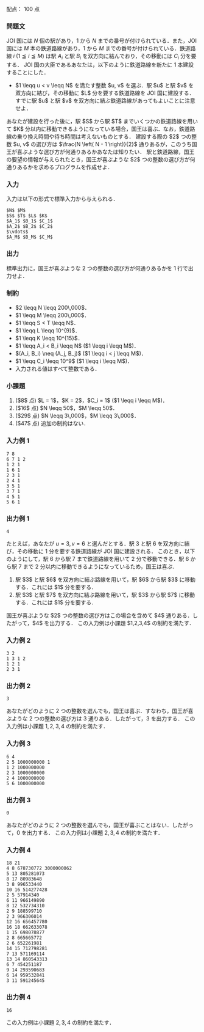 配点： $100$ 点

### 問題文

JOI 国には $N$ 個の駅があり，$1$ から $N$ までの番号が付けられている．また，JOI 国には $M$ 本の鉄道路線があり，$1$ から $M$ までの番号が付けられている．鉄道路線 $i$ ($1 \leqq i \leqq M$) は駅 $A_i$ と駅 $B_i$ を双方向に結んでおり，その移動には $C_i$ 分を要する．
JOI 国の大臣であるあなたは，以下のように鉄道路線を新たに $1$ 本建設することにした．
<ul>
<li> $1 \leqq u < v \leqq N$ を満たす整数 $u, v$ を選ぶ．駅 $u$ と駅 $v$ を双方向に結び，その移動に $L$ 分を要する鉄道路線を JOI 国に建設する．すでに駅 $u$ と駅 $v$ を双方向に結ぶ鉄道路線があってもよいことに注意せよ．
</ul>
あなたが建設を行った後に，駅 $S$ から駅 $T$ までいくつかの鉄道路線を用いて $K$ 分以内に移動できるようになっている場合，国王は喜ぶ．なお，鉄道路線の乗り換え時間や待ち時間は考えないものとする．
建設する際の $2$ つの整数 $u, v$ の選び方は $\frac{N \left( N - 1 \right)}{2}$ 通りあるが，このうち国王が喜ぶような選び方が何通りあるかあなたは知りたい．
駅と鉄道路線，国王の要望の情報が与えられたとき，国王が喜ぶような $2$ つの整数の選び方が何通りあるかを求めるプログラムを作成せよ．

### 入力

入力は以下の形式で標準入力から与えられる．
~~~
$N$ $M$
$S$ $T$ $L$ $K$
$A_1$ $B_1$ $C_1$
$A_2$ $B_2$ $C_2$
$\vdots$
$A_M$ $B_M$ $C_M$
~~~

### 出力

標準出力に，国王が喜ぶような $2$ つの整数の選び方が何通りあるかを $1$ 行で出力せよ．

### 制約

<ul>
<li> $2 \leqq N \leqq 200\,000$．
<li> $1 \leqq M \leqq 200\,000$．
<li> $1 \leqq S < T \leqq N$．
<li> $1 \leqq L \leqq 10^{9}$．
<li> $1 \leqq K \leqq 10^{15}$．
<li> $1 \leqq A_i < B_i \leqq N$ ($1 \leqq i \leqq M$)．
<li> $(A_i, B_i) \neq (A_j, B_j)$ ($1 \leqq i < j \leqq M$)．
<li> $1 \leqq C_i \leqq 10^9$ ($1 \leqq i \leqq M$)．
<li> 入力される値はすべて整数である．
</ul>

### 小課題

<ol>
<li> ($8$ 点) $L = 1$，$K = 2$，$C_i = 1$ ($1 \leqq i \leqq M$)．
<li> ($16$ 点) $N \leqq 50$，$M \leqq 50$．
<li> ($29$ 点) $N \leqq 3\,000$，$M \leqq 3\,000$．
<li> ($47$ 点) 追加の制約はない．
</ol>

### 入力例 1

~~~
7 8
6 7 1 2
1 2 1
1 6 1
2 3 1
2 4 1
3 5 1
3 7 1
4 5 1
5 6 1
~~~

### 出力例 1

~~~
4
~~~

たとえば，あなたが $u = 3, v = 6$ と選んだとする．駅 $3$ と駅 $6$ を双方向に結び，その移動に $1$ 分を要する鉄道路線が JOI 国に建設される．
このとき，以下のようにして，駅 $6$ から駅 $7$ まで鉄道路線を用いて $2$ 分で移動できる．駅 $6$ から駅 $7$ まで $2$ 分以内に移動できるようになっているため，国王は喜ぶ．
<ol>
<li> 駅 $3$ と駅 $6$ を双方向に結ぶ路線を用いて，駅 $6$ から駅 $3$ に移動する．これには $1$ 分を要する．
<li> 駅 $3$ と駅 $7$ を双方向に結ぶ路線を用いて，駅 $3$ から駅 $7$ に移動する．これには $1$ 分を要する．
</ol>
国王が喜ぶような $2$ つの整数の選び方はこの場合を含めて $4$ 通りある．したがって，$4$ を出力する．
この入力例は小課題 $1,2,3,4$ の制約を満たす．

### 入力例 2

~~~
3 2
1 3 1 2
1 2 1
2 3 1		
~~~

### 出力例 2

~~~
3
~~~

あなたがどのように $2$ つの整数を選んでも，国王は喜ぶ．すなわち，国王が喜ぶような $2$ つの整数の選び方は $3$ 通りある．したがって，$3$ を出力する．
この入力例は小課題 $1,2,3,4$ の制約を満たす．

### 入力例 3

~~~
6 4
2 5 1000000000 1
1 2 1000000000
2 3 1000000000
2 4 1000000000
5 6 1000000000
~~~

### 出力例 3

~~~
0
~~~

あなたがどのように $2$ つの整数を選んでも，国王が喜ぶことはない．したがって，$0$ を出力する．
この入力例は小課題 $2,3,4$ の制約を満たす．

### 入力例 4

~~~
18 21
4 8 678730772 3000000062
5 13 805281073
8 17 80983648
3 8 996533440
10 16 514277428
2 5 57914340
6 11 966149890
8 12 532734310
2 9 188599710
2 3 966306014
12 16 656457780
16 18 662633078
1 15 698078877
2 8 665665772
2 6 652261981
14 15 712798281
7 13 571169114
13 14 860543313
6 7 454251187
9 14 293590683
6 14 959532841
3 11 591245645	
~~~

### 出力例 4

~~~
16
~~~

この入力例は小課題 $2,3,4$ の制約を満たす．


